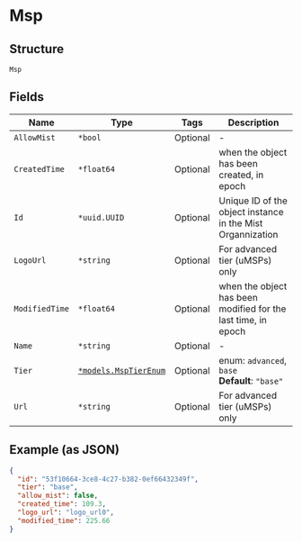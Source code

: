 
# Msp

## Structure

`Msp`

## Fields

| Name | Type | Tags | Description |
|  --- | --- | --- | --- |
| `AllowMist` | `*bool` | Optional | - |
| `CreatedTime` | `*float64` | Optional | when the object has been created, in epoch |
| `Id` | `*uuid.UUID` | Optional | Unique ID of the object instance in the Mist Organnization |
| `LogoUrl` | `*string` | Optional | For advanced tier (uMSPs) only |
| `ModifiedTime` | `*float64` | Optional | when the object has been modified for the last time, in epoch |
| `Name` | `*string` | Optional | - |
| `Tier` | [`*models.MspTierEnum`](../../doc/models/msp-tier-enum.md) | Optional | enum: `advanced`, `base`<br>**Default**: `"base"` |
| `Url` | `*string` | Optional | For advanced tier (uMSPs) only |

## Example (as JSON)

```json
{
  "id": "53f10664-3ce8-4c27-b382-0ef66432349f",
  "tier": "base",
  "allow_mist": false,
  "created_time": 109.3,
  "logo_url": "logo_url0",
  "modified_time": 225.66
}
```

